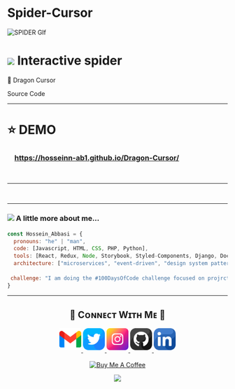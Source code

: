 # Spider-Cursor


<!--Banner-->
![SPIDER GIf](Dragon.gif)


<!--Header Name-->
# <img src="https://emojis.slackmojis.com/emojis/images/1531849430/4246/blob-sunglasses.gif?1531849430" width="30"/> Interactive spider 
📌 Dragon Cursor 

Source Code
<br /> <hr>


# ⭐ DEMO
### 　https://hosseinn-ab1.github.io/Dragon-Cursor/

<br /> <hr>
<br /> <hr>

### <img src="https://media.giphy.com/media/VgCDAzcKvsR6OM0uWg/giphy.gif" width="50"> A little more about me...  

```javascript
const Hossein_Abbasi = {
  pronouns: "he" | "man",
  code: [Javascript, HTML, CSS, PHP, Python],
  tools: [React, Redux, Node, Storybook, Styled-Components, Django, Docker],
  architecture: ["microservices", "event-driven", "design system pattern"],

 challenge: "I am doing the #100DaysOfCode challenge focused on projrct and website design"
}
```
<hr>

<!--Contact Section--> 

<h2 align="center">🤝 Cᴏɴɴᴇᴄᴛ Wɪᴛʜ Mᴇ 🤝 </h2>
<div align="center">
  
<a href="mailto:basy16b84@gmail.com" target="_blank">
<img src="profile/gmail.png" width=50 height=50 alt="basy16b84@gmail.com" style="margin-bottom: 5px;" />
</a>

<a href="https://x.com/hosseinn_ab" target="_blank">
<img src="profile/twitter.png" width=50 height=50 alt="@hosseinn_ab" style="margin-bottom: 5px;" />
</a>

<a href="https://www.instagram.com/hosseinn_ab" target="_blank">
<img src="profile/instagram.png" width=50 height=50 alt="@hosseinn_ab" style="margin-bottom: 5px;" />
</a>

<a href="https://www.githubcom/hosseinn-ab1" target="_blank">
<img src="profile/github.png" width=50 height=50 alt="hosseinn-ab1" style="margin-bottom: 5px;" />
</a>

<a href="https://www.linkedin.com/in/hosseinn_ab/" target="_blank">
<img src="profile/linkedin.png" width=50 height=50 alt="linkedin" style="margin-bottom: 5px;" />
</a>
</div>
<br/>

<!--Buy me a coffee-->
<div align="center">
<a href="https://t.me/hosseinn_ab" target="_blank"><img src="https://cdn.buymeacoffee.com/buttons/v2/default-yellow.png" alt="Buy Me A Coffee" style="height: 40px !important;width: 200px !important;" ></a>
</div>


<!--Footer--> 
<p align="center">
  <img src="https://capsule-render.vercel.app/api?type=waving&color=gradient&height=65&section=footer"/>
</p>


